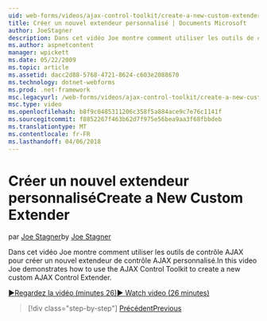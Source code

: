```yaml
---
uid: web-forms/videos/ajax-control-toolkit/create-a-new-custom-extender
title: Créer un nouvel extendeur personnalisé | Documents Microsoft
author: JoeStagner
description: Dans cet vidéo Joe montre comment utiliser les outils de contrôle AJAX pour créer un nouvel extendeur de contrôle AJAX personnalisé.
ms.author: aspnetcontent
manager: wpickett
ms.date: 05/22/2009
ms.topic: article
ms.assetid: dacc2d88-5768-4721-8624-c603e2088670
ms.technology: dotnet-webforms
ms.prod: .net-framework
msc.legacyurl: /web-forms/videos/ajax-control-toolkit/create-a-new-custom-extender
msc.type: video
ms.openlocfilehash: b8f9c0485311206c358f5a884ace9c7e76c1141f
ms.sourcegitcommit: f8852267f463b62d7f975e56bea9aa3f68fbbdeb
ms.translationtype: MT
ms.contentlocale: fr-FR
ms.lasthandoff: 04/06/2018
---
```

<a name="create-a-new-custom-extender"></a><span data-ttu-id="65460-103">Créer un nouvel extendeur personnalisé</span><span class="sxs-lookup"><span data-stu-id="65460-103">Create a New Custom Extender</span></span>
====================
<span data-ttu-id="65460-104">par [Joe Stagner](https://github.com/JoeStagner)</span><span class="sxs-lookup"><span data-stu-id="65460-104">by [Joe Stagner](https://github.com/JoeStagner)</span></span>

<span data-ttu-id="65460-105">Dans cet vidéo Joe montre comment utiliser les outils de contrôle AJAX pour créer un nouvel extendeur de contrôle AJAX personnalisé.</span><span class="sxs-lookup"><span data-stu-id="65460-105">In this video Joe demonstrates how to use the AJAX Control Toolkit to create a new custom AJAX Control Extender.</span></span>

[<span data-ttu-id="65460-106">&#9654;Regardez la vidéo (minutes 26)</span><span class="sxs-lookup"><span data-stu-id="65460-106">&#9654; Watch video (26 minutes)</span></span>](https://channel9.msdn.com/Blogs/ASP-NET-Site-Videos/create-a-new-custom-extender)

> [!div class="step-by-step"]
> [<span data-ttu-id="65460-107">Précédent</span><span class="sxs-lookup"><span data-stu-id="65460-107">Previous</span></span>](editor-control-custom.md)
